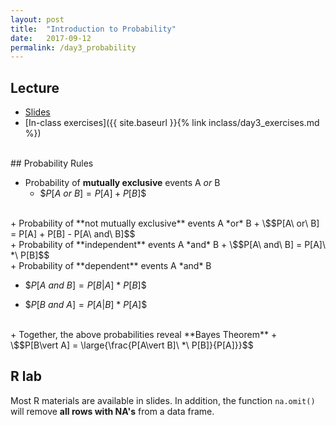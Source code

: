 ```yaml
---
layout: post
title:  "Introduction to Probability"
date:   2017-09-12
permalink: /day3_probability
---
```



## Lecture 

+ [Slides](./slides/day3_probability.pdf)
+ [In-class exercises]({{ site.baseurl }}{% link inclass/day3_exercises.md %})

<br>
## Probability Rules

+ Probability of **mutually exclusive** events A *or* B 
  + \$$P[A\ or\ B] = P[A] + P[B]$$

<br>
+ Probability of **not mutually exclusive** events A *or* B 
  + \$$P[A\ or\ B] = P[A] + P[B] - P[A\ and\ B]$$

<br>
+ Probability of **independent** events A *and* B 
  + \$$P[A\ and\ B] = P[A]\ *\ P[B]$$

<br>
+ Probability of **dependent** events A *and* B 
  
  + \$$P[A\ and\ B] = P[B\vert A]\ *\ P[B]$$ 
  
  + \$$P[B\ and\ A] = P[A\vert B]\ *\ P[A]$$  

<br>
+ Together, the above probabilities reveal **Bayes Theorem**
	+ \$$P[B\vert A] = \large{\frac{P[A\vert B]\ *\ P[B]}{P[A]}}$$


<br>

## R lab

Most R materials are available in slides. In addition, the function `na.omit()` will remove **all rows with NA's** from a data frame. 